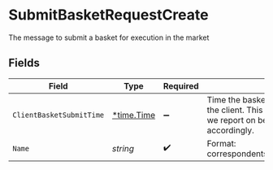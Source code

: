 # SubmitBasketRequestCreate

The message to submit a basket for execution in the market


## Fields

| Field                                                                                                                                                              | Type                                                                                                                                                               | Required                                                                                                                                                           | Description                                                                                                                                                        | Example                                                                                                                                                            |
| ------------------------------------------------------------------------------------------------------------------------------------------------------------------ | ------------------------------------------------------------------------------------------------------------------------------------------------------------------ | ------------------------------------------------------------------------------------------------------------------------------------------------------------------ | ------------------------------------------------------------------------------------------------------------------------------------------------------------------ | ------------------------------------------------------------------------------------------------------------------------------------------------------------------ |
| `ClientBasketSubmitTime`                                                                                                                                           | [*time.Time](https://pkg.go.dev/time#Time)                                                                                                                         | :heavy_minus_sign:                                                                                                                                                 | Time the basket submission request was sent by the client. This is a required field for clients that we report on behalf of, and it will be validated accordingly. | 2006-01-02T15:04:05Z07:00                                                                                                                                          |
| `Name`                                                                                                                                                             | *string*                                                                                                                                                           | :heavy_check_mark:                                                                                                                                                 | Format: correspondents/{correspondent}/baskets/{basket}                                                                                                            | correspondents/01HPMZZM6RKMVZA1JQ63RQKJRP/baskets/fffd326-72fa-4d2b-bd1f-45384fe5d521                                                                              |